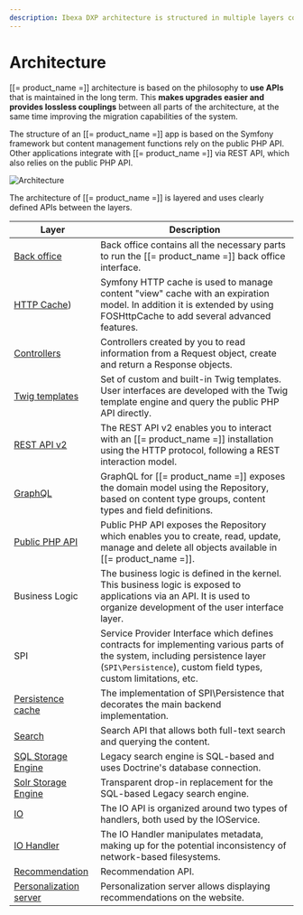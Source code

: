 ```yaml
---
description: Ibexa DXP architecture is structured in multiple layers connected by APIs.
---
```


# Architecture

[[= product_name =]] architecture is based on the philosophy to **use APIs** that is maintained in the long term. This **makes upgrades easier and provides lossless couplings** between all parts of the architecture, at the same time improving the migration capabilities of the system.

The structure of an [[= product_name =]] app is based on the Symfony framework
but content management functions rely on the public PHP API.
Other applications integrate with [[= product_name =]] via REST API, which also relies on the public PHP API.

![Architecture](architecture.png "Architecture")

The architecture of [[= product_name =]] is layered and uses clearly defined APIs between the layers.

| Layer                                               | Description                                                                                                                                                                                    |
|-----------------------------------------------------|------------------------------------------------------------------------------------------------------------------------------------------------------------------------------------------------|
| [Back office](back_office_configuration.md)         | Back office contains all the necessary parts to run the [[= product_name =]] back office interface.                                                                                            |
| [HTTP Cache](http_cache.md))                        | Symfony HTTP cache is used to manage content "view" cache with an expiration model. In addition it is extended by using FOSHttpCache to add several advanced features.                         |
| [Controllers](controllers.md)                       | Controllers created by you to read information from a Request object, create and return a Response objects.                                                                                    |
| [Twig templates](twig_function_reference.md)        | Set of custom and built-in Twig templates. User interfaces are developed with the Twig template engine and query the public PHP API directly.                                                  |
| [REST API v2](rest_api_usage.md)                    | The REST API v2 enables you to interact with an [[= product_name =]] installation using the HTTP protocol, following a REST interaction model.                                                 |
| [GraphQL](graphql.md)                               | GraphQL for [[= product_name =]] exposes the domain model using the Repository, based on content type groups, content types and field definitions.                                             |
| [Public PHP API](php_api.md)                        | Public PHP API exposes the Repository which enables you to create, read, update, manage and delete all objects available in [[= product_name =]].                                              |
| Business Logic                                      | The business logic is defined in the kernel. This business logic is exposed to applications via an API. It is used to organize development of the user interface layer.                        |
| SPI                                                 | Service Provider Interface which defines contracts for implementing various parts of the system, including persistence layer (`SPI\Persistence`), custom field types, custom limitations, etc. |
| [Persistence cache](persistence_cache.md)           | The implementation of SPI\Persistence that decorates the main backend implementation.                                                                                                          |
| [Search](search.md)                                 | Search API that allows both full-text search and querying the content.                                                                                                                         |
| [SQL Storage Engine](legacy_search_overview.md)     | Legacy search engine is SQL-based and uses Doctrine's database connection.                                                                                                                     |
| [Solr Storage Engine](solr_overview.md)             | Transparent drop-in replacement for the SQL-based Legacy search engine.                                                                                                                        |
| [IO](file_management.md#native-io-handler)          | The IO API is organized around two types of handlers, both used by the IOService.                                                                                                              |
| [IO Handler](clustering.md#dfs-io-handler)          | The IO Handler manipulates metadata, making up for the potential inconsistency of network-based filesystems.                                                                                   |
| [Recommendation](enable_personalization.md)         | Recommendation API.                                                                                                                                                                            |
| [Personalization server](enable_personalization.md) | Personalization server allows displaying recommendations on the website.                                                                                                                       |
